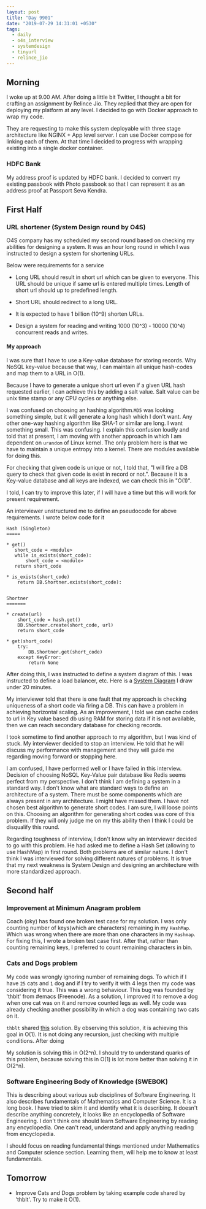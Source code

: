 ```yaml
---
layout: post
title: "Day 9901"
date: "2019-07-29 14:31:01 +0530"
tags:
  - daily
  - o4s_interview
  - systemdesign
  - tinyurl
  - relince_jio
---
```



## Morning

I woke up at 9.00 AM. After doing a little bit Twitter, I thought a bit for
crafting an assignment by Relince Jio. They replied that they are open for
deploying my platform at any level. I decided to go with Docker approach to wrap
my code.

They are requesting to make this system deployable with three stage architecture
like NGINX + App level server. I can use Docker compose for linking each of
them. At that time I decided to progress with wrapping existing into a single
docker container.


### HDFC Bank

My address proof is updated by HDFC bank. I decided to convert my existing
passbook with Photo passbook so that I can represent it as an address proof at
Passport Seva Kendra.


## First Half


### URL shortener (System Design round by O4S)

O4S company has my scheduled my second round based on checking my abilities for
designing a system. It was an hour long round in which I was instructed to
design a system for shortening URLs.

Below were requirements for a service

* Long URL should result in short url which can be given to everyone. This URL
should be unique if same url is entered multiple times. Length of short url
should up to predefined length.

* Short URL should redirect to a long URL.

* It is expected to have 1 billion (10^9) shorten URLs.

* Design a system for reading and writing 1000 (10^3) - 10000 (10^4) concurrent
reads and writes.


#### My approach

I was sure that I have to use a Key-value database for storing records. Why
NoSQL key-value because that way, I can maintain all unique hash-codes and map
them to a URL in O(1).

Because I have to generate a unique short url even if a given URL hash requested
earlier, I can achieve this by adding a salt value. Salt value can be unix time
stamp or any CPU cycles or anything else.

I was confused on choosing an hashing algorithm.`MD5` was looking something
simple, but it will generate a long hash which I don't want. Any other one-way
hashing algorithm like SHA-1 or similar are long. I want something small. This
was confusing. I explain this confusion loudly and told that at present, I am
moving with another approach in which I am dependent on `urandom` of Linux
kernel. The only problem here is that we have to maintain a unique entropy into
a kernel. There are modules available for doing this.

For checking that given code is unique or not, I told that, "I will fire a DB
query to check that given code is exist in record or not.". Because it is a
Key-value database and all keys are indexed, we can check this in "O(1)".

I told, I can try to improve this later, if I will have a time but this will
work for present requirement.

An interviewer unstructured me to define an pseudocode for above requirements. I
wrote below code for it

```
Hash (Singleton)
=====

* get()
   short_code = <module>
   while is_exists(short_code):
       short_code = <module>
   return short_code

* is_exists(short_code)
    return DB.Shortner.exists(short_code):


Shortner
=======

* create(url)
    short_code = hash.get()
    DB.Shortner.create(short_code, url)
    return short_code

* get(short_code)
    try:
        DB.Shortner.get(short_code)
    except KeyError:
        return None
```

After doing this, I was instructed to define a system diagram of this. I was
instructed to define a load balancer, etc. Here is a [System
Diagram][system_diagram] I draw under 20 minutes.

My interviewer told that there is one fault that my approach is checking
uniqueness of a short code via firing a DB. This can have a problem in achieving
horizontal scaling. As an improvement, I told we can cache codes to url in Key
value based db using RAM for storing data if it is not available, then we can
reach secondary database for checking records.

I took sometime to find another approach to my algorithm, but I was kind of
stuck. My interviewer decided to stop an interview. He told that he will discuss
my performance with management and they will guide me regarding moving forward
or stopping here.

I am confused, I have performed well or I have failed in this interview.
Decision of choosing NoSQL Key-Value pair database like Redis seems perfect from
my perspective. I don't think I am defining a system in a standard way. I don't
know what are standard ways to define an architecture of a system. There must be
some components which are always present in any architecture. I might have
missed them. I have not chosen best algorithm to generate short codes. I am
sure, I will loose points on this. Choosing an algorithm for generating short
codes was core of this problem. If they will only judge me on my this ability
then I think I could be disqualify this round.

Regarding toughness of interview, I don't know why an interviewer decided to go
with this problem. He had asked me to define a Hash Set (allowing to use
HashMap) in first round. Both problems are of similar nature. I don't think I
was interviewed for solving different natures of problems. It is true that my
next weakness is System Design and designing an architecture with more
standardized approach.


## Second half

### Improvement at Minimum Anagram problem

Coach (oky) has found one broken test case for my solution. I was only counting
number of keys(which are characters) remaining in my `HashMap`. Which was wrong
when there are more than one characters in my `Hashmap`. For fixing this, I
wrote a broken test case first. After that, rather than counting remaining keys,
I preferred to count remaining characters in bin.

### Cats and Dogs problem

My code was wrongly ignoring number of remaining dogs. To which if I have `25`
cats and `1` dog and if I try to verify it with 4 legs then my code was
considering it true. This was a wrong behaviour. This bug was founded by 'thblt'
from #emacs (Freenode). As a solution, I improved it to remove a dog when one
cat was on it and remove counted legs as well. My code was already checking
another possibility in which a dog was containing two cats on it.

`thblt` shared [this](https://paste.thb.lt/1564400984.py.html) solution. By
observing this solution, it is achieving this goal in O(1). It is not doing any
recursion, just checking with multiple conditions. After doing 

My solution is solving this in O(2^n). I should try to understand quarks of this
problem, because solving this in O(1) is lot more better than solving it in
O(2^n).


### Software Engineering Body of Knowledge (SWEBOK)

This is describing about various sub disciplines of Software Engineering.  It
also describes fundamentals of Mathematics and Computer Science. It is a long
book. I have tried to skim it and identify what it is describing. It doesn't
describe anything concretely, it looks like an encyclopedia of Software
Engineering. I don't think one should learn Software Engineering by reading any
encyclopedia. One can't read, understand and apply anything reading from
encyclopedia.

I should focus on reading fundamental things mentioned under Mathematics and
Computer science section. Learning them, will help me to know at least
fundamentals.


## Tomorrow

* Improve Cats and Dogs problem by taking example code shared by 'thblt'. Try to
  make it O(1).


[system_diagram]: https://docs.google.com/drawings/d/1e8sYuVWbV-zVB0AggwICumcZgZt1f4qrZSoh_EWpsWA/edit?usp=sharing
